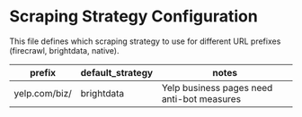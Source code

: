 # Scraping Strategy Configuration

This file defines which scraping strategy to use for different URL prefixes (firecrawl, brightdata, native).

| prefix        | default_strategy | notes                                      |
| ------------- | ---------------- | ------------------------------------------ |
| yelp.com/biz/ | brightdata       | Yelp business pages need anti-bot measures |
